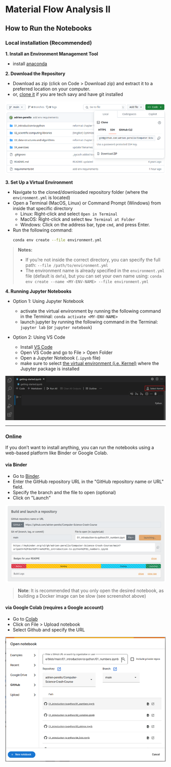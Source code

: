 # Material Flow Analysis II


## How to Run the Notebooks

### Local installation (Recommended)

**1. Install an Environment Management Tool**

  - install [anaconda](https://www.anaconda.com/products/individual)


**2. Download the Repository**

  - Download as zip (click on Code > Download zip) and extract it to a preferred location on your computer.
  - or, [clone it](https://docs.github.com/en/repositories/creating-and-managing-repositories/cloning-a-repository) if you are tech savy and have git installed

![download repo](./img/import.png)


**3. Set Up a Virtual Environment**

- Navigate to the cloned/downloaded repository folder (where the `environment.yml` is located)
- Open a Terminal (MacOS, Linux) or Command Prompt (Windows) from inside that specific directory
  - Linux: Right-click and select `Open in Terminal`
  - MacOS: Right-click and select `New Terminal at Folder`
  - Windows: Click on the address bar, type `cmd`, and press Enter.
- Run the following command:
    ```bash
    conda env create --file environment.yml
    ```

> **Notes:**
> - If you’re not inside the correct directory, you can specify the full path: `--file /path/to/environment.yml`
> - The environment name is already specified in the `environment.yml` file (default is `dmfa`), but you can set your own name using: `conda env create --name <MY-ENV-NAME> --file environment.yml`


**4. Running Jupyter Notebooks**

- Option 1: Using Jupyter Notebook
  - activate the virtual environment by running the following command in the Terminal: `conda activate <MY-ENV-NAME>`
  - launch jupyter by running the following command in the Terminal: `jupyter lab` (or `jupyter notebook`)


- Option 2: Using VS Code
    - Install [VS Code](https://code.visualstudio.com/download)
    - Open VS Code and go to File > Open Folder
    - Open a Jupyter Notebook (`.ipynb` file)
    - make sure to select [the virtual environment (i.e. Kernel)](https://code.visualstudio.com/docs/datascience/jupyter-notebooks) where the Jupyter package is installed

![vscode](./img/vscode.png)

***


### Online

If you don’t want to install anything, you can run the notebooks using a web-based platform like Binder or Google Colab.

#### via Binder

- Go to [Binder](https://mybinder.org/).
- Enter the GitHub repository URL in the "GitHub repository name or URL" field.
- Specify the branch and the file to open (optional)
- Click on "Launch"

![mybinder](./img/mybinder.png)

> **Note**: It is recommended that you only open the desired notebook, as building a Docker image can be slow (see screenshot above)


#### via Google Colab (requires a Google account)

- Go to [Colab](https://colab.research.google.com/)
- Click on File > Upload notebook
- Select Github and specify the URL

![colab](./img/colab.png)